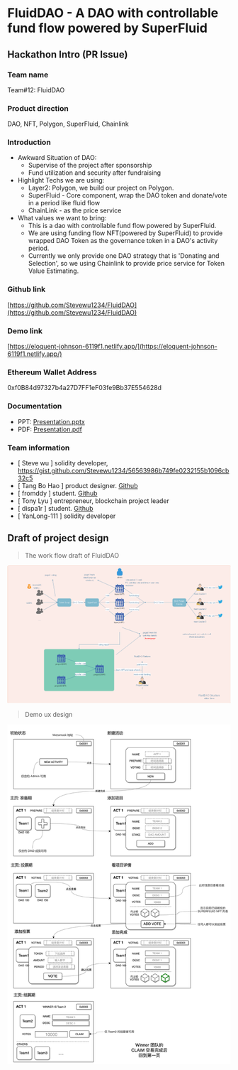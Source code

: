 # FluidDAO - A DAO with controllable fund flow powered by SuperFluid

## Hackathon Intro (PR Issue)

### **Team name**

Team#12: FluidDAO

### **Product direction**

DAO, NFT, Polygon, SuperFluid, Chainlink

### **Introduction**

<!-- Introduce your product in detail, including what problems are you going to solve, what highlight techs you are using, what values it will bring, etc. -->

- Awkward Situation of DAO:
  - Supervise of the project after sponsorship
  - Fund utilization and security after fundraising
- Highlight Techs we are using:
  - Layer2: Polygon, we build our project on Polygon.
  - SuperFluid - Core component, wrap the DAO token and donate/vote in a period like fluid flow
  - ChainLink - as the price service
- What values we want to bring:
  - This is a dao with controllable fund flow powered by SuperFluid.
  - We are using funding flow NFT(powered by SuperFluid) to provide wrapped DAO Token as the governance token in a DAO's activity period.
  - Currently we only provide one DAO strategy that is 'Donating and Selection', so we using Chainlink to provide price service for Token Value Estimating.

### **Github link**

[https://github.com/Stevewu1234/FluidDAO](https://github.com/Stevewu1234/FluidDAO)

### **Demo link**

[https://eloquent-johnson-6119f1.netlify.app/](https://eloquent-johnson-6119f1.netlify.app/)

### **Ethereum Wallet Address**

0xf0B84d97327b4a27D7FF1eF03fe9Bb37E554628d

### **Documentation**

- PPT: [Presentation.pptx](https://github.com/Stevewu1234/FluidDAO/raw/master/rawfiles/FluidDao-presentation.pptx)
- PDF: [Presentation.pdf](https://github.com/Stevewu1234/FluidDAO/raw/master/rawfiles/FluidDao-presentation.pdf)

<!--
Twitter handle
[optional] let us know the Twitter handles of team members

Website
[optional] if you've built a website page for your product, please feel free to share
-->

### **Team information**

<!-- Let us know your team composition and everyone's responsibility -->
- [ Steve wu ] solidity developer, https://gist.github.com/Stevewu1234/56563986b749fe0232155b1096cb32c5
- [ Tang Bo Hao ] product designer. [Github](https://github.com/btspoony)
- [ fromddy ]  student. [Github](https://github.com/fromddy)
- [ Tony Lyu ] entrepreneur, blockchain project leader
- [ dispa1r ] student. [Github](github.com/dispa1r)
- [ YanLong-111 ] solidity developer

<!-- 
Steps to follow

1. New an issue in this repo
2. Fill in the information as the above template requires
3. Leave the issue each team creates open
4. Before the submission deadline, propose a PR to this repo, detailed steps are:
    - Fork this repo
    - Add your projects files(source codes, demo video, docs, PPT etc.) into e.g. /projects/Team-0-AAAA, /projects/Team-1-BBBB folder
    - New a PR to this repo
    -->

## Draft of project design

> The work flow draft of FluidDAO

![Workflow][img-workflow]

> Demo ux design

![UI diagram][img-ui-flow]

[img-workflow]: img/workflow.png "Workflow"
[img-ui-flow]: img/ui-flow.jpg "Demo UI flow"
